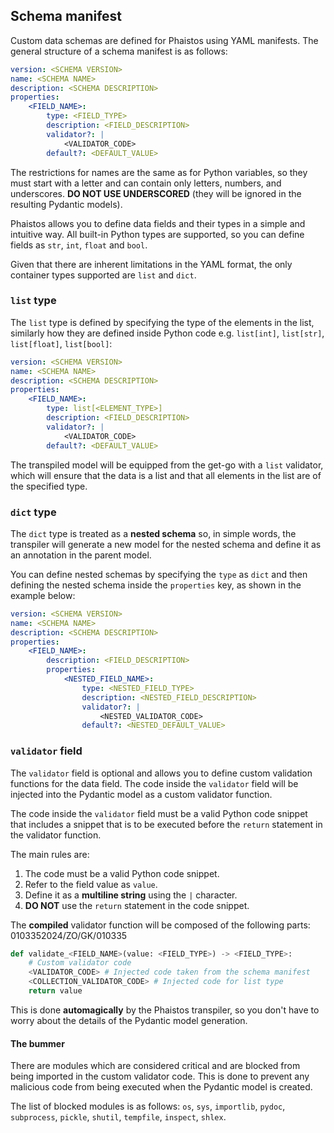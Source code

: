 ## Schema manifest

Custom data schemas are defined for Phaistos using YAML manifests.
The general structure of a schema manifest is as follows:

```yaml
version: <SCHEMA VERSION>
name: <SCHEMA NAME>
description: <SCHEMA DESCRIPTION>
properties:
    <FIELD_NAME>:
        type: <FIELD_TYPE>
        description: <FIELD_DESCRIPTION>
        validator?: |
            <VALIDATOR_CODE>
        default?: <DEFAULT_VALUE>
```

The restrictions for names are the same as for Python variables, so they must start with a letter and can contain only letters, numbers, and underscores. **DO NOT USE UNDERSCORED** (they will be ignored in the resulting Pydantic models).

Phaistos allows you to define data fields and their types in a simple and intuitive way. All built-in Python types are supported, so you can define fields as `str`, `int`, `float` and `bool`.

Given that there are inherent limitations in the YAML format, the only container types supported are `list` and `dict`.

### `list` type

The `list` type is defined by specifying the type of the elements in the list,
similarly how they are defined inside Python code e.g. `list[int]`, `list[str]`, `list[float]`, `list[bool]`:

```yaml
version: <SCHEMA VERSION>
name: <SCHEMA NAME>
description: <SCHEMA DESCRIPTION>
properties:
    <FIELD_NAME>:
        type: list[<ELEMENT_TYPE>]
        description: <FIELD_DESCRIPTION>
        validator?: |
            <VALIDATOR_CODE>
        default?: <DEFAULT_VALUE>
```

The transpiled model will be equipped from the get-go with a `list` validator, which will ensure that the data is a list and that all elements in the list are of the specified type.

### `dict` type

The `dict` type is treated as a **nested schema** so, in simple words, the transpiler will generate a new model for the nested schema and define it as an annotation in the parent model.

You can define nested schemas by specifying the `type` as `dict` and then defining the nested schema inside the `properties` key, as shown in the example below:

```yaml
version: <SCHEMA VERSION>
name: <SCHEMA NAME>
description: <SCHEMA DESCRIPTION>
properties:
    <FIELD_NAME>:
        description: <FIELD_DESCRIPTION>
        properties:
            <NESTED_FIELD_NAME>:
                type: <NESTED_FIELD_TYPE>
                description: <NESTED_FIELD_DESCRIPTION>
                validator?: |
                    <NESTED_VALIDATOR_CODE>
                default?: <NESTED_DEFAULT_VALUE>
```

### `validator` field

The `validator` field is optional and allows you to define custom validation functions for the data field. The code inside the `validator` field will be injected into the Pydantic model as a custom validator function.

The code inside the `validator` field must be a valid Python code snippet that includes a snippet that is to be executed before the `return` statement in the validator function.

The main rules are:

1. The code must be a valid Python code snippet.
2. Refer to the field value as `value`.
3. Define it as a **multiline string** using the `|` character.
4. **DO NOT** use the `return` statement in the code snippet.

The **compiled** validator function will be composed of the following parts:
0103352024/ZO/GK/010335 
```python
def validate_<FIELD_NAME>(value: <FIELD_TYPE>) -> <FIELD_TYPE>:
    # Custom validator code
    <VALIDATOR_CODE> # Injected code taken from the schema manifest
    <COLLECTION_VALIDATOR_CODE> # Injected code for list type
    return value
```

This is done **automagically** by the Phaistos transpiler, so you don't have to worry about the details of the Pydantic model generation.

#### The bummer

There are modules which are considered critical and are blocked from being imported in the custom validator code. This is done to prevent any malicious code from being executed when the Pydantic model is created.

The list of blocked modules is as follows: `os`, `sys`, `importlib`, `pydoc`, `subprocess`, `pickle`, `shutil`, `tempfile`, `inspect`, `shlex`.
